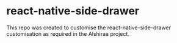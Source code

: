 # react-native-side-drawer
This repo was created to customise the react-native-side-drawer customisation as required in the Alshiraa project.
